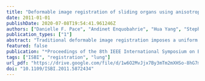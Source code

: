 ```yaml
---
title: "Deformable image registration of sliding organs using anisotropic diffusive regularization"
date: 2011-01-01
publishDate: 2020-07-08T19:54:41.961246Z
authors: ["Danielle F. Pace", "Andinet Enquobahrie", "Hua Yang", "Stephen R. Aylward", "Marc Niethammer"]
publication_types: ["1"]
abstract: "Traditional deformable image registration imposes a uniform smoothness constraint on the deformation field. This is not appropriate when registering images visualizing organs that slide relative to each other, and therefore leads to registration inaccuracies. In this paper, we present a deformation field regularization term that is based on anisotropic diffusion and accommodates the deformation field discontinuities that are expected when considering sliding motion. The registration algorithm was assessed first using artificial images of geometric objects. In a second validation, monomodal chest images depicting both respiratory and cardiac motion were generated using an anatomically-realistic software phantom and then registered. Registration accuracy was assessed based on the distances between corresponding segmented organ surfaces. Compared to an established diffusive regularization approach, the anisotropic diffusive regularization gave deformation fields that represented more plausible image correspondences, while giving rise to similar transformed moving images and comparable registration accuracy."
featured: false
publication: "*Proceedings of the 8th IEEE International Symposium on Biomedical Imaging: From Nano to Macro, ISBI 2011, March 30 - April 2, 2011, Chicago, Illinois, USA*"
tags: ["ISBI", "registration", "lung"]
url_pdf: "https://drive.google.com/file/d/1w6O2MvJjx7By3mTm2mXHSo-8hG7mzLCf"
doi: "10.1109/ISBI.2011.5872434"
---
```



